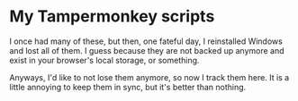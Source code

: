# My Tampermonkey scripts

I once had many of these, but then, one fateful day, I reinstalled Windows and
lost all of them. I guess because they are not backed up anymore and exist in
your browser's local storage, or something.

Anyways, I'd like to not lose them anymore, so now I track them here. It is a
little annoying to keep them in sync, but it's better than nothing.
